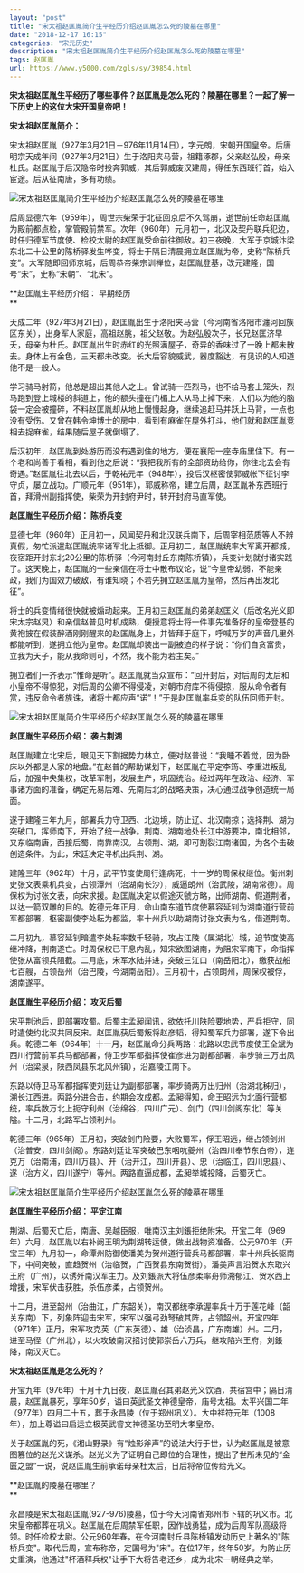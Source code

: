 ```yaml
---
layout: "post"
title: "宋太祖赵匡胤简介生平经历介绍赵匡胤怎么死的陵墓在哪里"
date: "2018-12-17 16:15"
categories: "宋元历史"
description: "宋太祖赵匡胤简介生平经历介绍赵匡胤怎么死的陵墓在哪里"
tags: 赵匡胤
url: https://www.y5000.com/zgls/sy/39854.html
---
```






**宋太祖赵匡胤生平经历了哪些事件？赵匡胤是怎么死的？陵墓在哪里？一起了解一下历史上的这位大宋开国皇帝吧！**  

 **宋太祖赵匡胤简介：**

宋太祖赵匡胤（927年3月21日－976年11月14日），字元朗，宋朝开国皇帝。后唐明宗天成年间（927年3月21日）生于洛阳夹马营，祖籍涿郡，父亲赵弘殷，母亲杜氏。赵匡胤于后汉隐帝时投奔郭威，其后郭威废汉建周，得任东西班行首，始入宦途。后从征南唐，多有功绩。

![宋太祖赵匡胤简介生平经历介绍赵匡胤怎么死的陵墓在哪里](https://img.y5000.com/uploads/allimg/190109/c3c16fb1190cba25993f8b5d7a5c2f37.jpg)

后周显德六年（959年），周世宗柴荣于北征回京后不久驾崩，逝世前任命赵匡胤为殿前都点检，掌管殿前禁军。次年（960年）元月初一，北汉及契丹联兵犯边，时任归德军节度使、检校太尉的赵匡胤受命前往御敌。初三夜晚，大军于京城汴梁东北二十公里的陈桥驿发生哗变，将士于隔日清晨拥立赵匡胤为帝，史称“陈桥兵变”。大军随即回师京城，后周恭帝柴宗训禅位，赵匡胤登基，改元建隆，国号“宋”，史称“宋朝”、“北宋”。

 **赵匡胤生平经历介绍： 早期经历  
**

天成二年（927年3月21日），赵匡胤出生于洛阳夹马营（今河南省洛阳市瀍河回族区东关），出身军人家庭，高祖赵朓，祖父赵敬。为赵弘殷次子，长兄赵匡济早夭，母亲为杜氏。赵匡胤出生时赤红的光照满屋子，奇异的香味过了一晚上都未散去。身体上有金色，三天都未改变。长大后容貌威武，器度豁达，有见识的人知道他不是一般人。

学习骑马射箭，他总是超出其他人之上。曾试骑一匹烈马，也不给马套上笼头，烈马跑到登上城楼的斜道上，他的额头撞在门楣上人从马上掉下来，人们以为他的脑袋一定会被撞碎，不料赵匡胤却从地上慢慢起身，继续追赶马并跃上马背，一点也没有受伤。又曾在韩令坤博士的房中，看到有麻雀在屋外打斗，他们就和赵匡胤竞相去捉麻雀，结果随后屋子就倒塌了。

后汉初年，赵匡胤到处游历而没有遇到住的地方，便在襄阳一座寺庙里住下。有一个老和尚善于看相，看到他之后说：“我把我所有的全部资助给你，你往北去会有奇遇。”赵匡胤往北去以后，于乾祐元年（948年），投后汉枢密使郭威帐下征讨李守贞，屡立战功。广顺元年（951年），郭威称帝，建立后周，赵匡胤补东西班行首，拜滑州副指挥使，柴荣为开封府尹时，转开封府马直军使。

 **赵匡胤生平经历介绍： 陈桥兵变**

显德七年（960年）正月初一，风闻契丹和北汉联兵南下，后周宰相范质等人不辨真假，匆忙派遣赵匡胤统率诸军北上抵御。正月初二，赵匡胤统率大军离开都城，夜宿距开封东北20公里的陈桥驿（今河南封丘东南陈桥镇），兵变计划就付诸实践了。这天晚上，赵匡胤的一些亲信在将士中散布议论，说“今皇帝幼弱，不能亲政，我们为国效力破敌，有谁知晓；不若先拥立赵匡胤为皇帝，然后再出发北征”。

将士的兵变情绪很快就被煽动起来。正月初三赵匡胤的弟弟赵匡义（后改名光义即宋太宗赵炅）和亲信赵普见时机成熟，便授意将士将一件事先准备好的皇帝登基的黄袍披在假装醉酒刚刚醒来的赵匡胤身上，并皆拜于庭下，呼喊万岁的声音几里外都能听到，遂拥立他为皇帝。赵匡胤却装出一副被迫的样子说：“你们自贪富贵，立我为天子，能从我命则可，不然，我不能为若主矣。”

拥立者们一齐表示“惟命是听”。赵匡胤就当众宣布：“回开封后，对后周的太后和小皇帝不得惊犯，对后周的公卿不得侵凌，对朝市府库不得侵掠，服从命令者有赏，违反命令者族诛，诸将士都应声“诺”！”于是赵匡胤率兵变的队伍回师开封。

![宋太祖赵匡胤简介生平经历介绍赵匡胤怎么死的陵墓在哪里](https://img.y5000.com/uploads/allimg/190109/ff7be29c8bc8688b6c1249b149cef923.jpg)

 **赵匡胤生平经历介绍： 袭占荆湖**

赵匡胤建立北宋后，眼见天下割据势力林立，便对赵普说：“我睡不着觉，因为卧床以外都是人家的地盘。”在赵普的帮助谋划下，赵匡胤在平定李筠、李重进叛乱后，加强中央集权，改革军制，发展生产，巩固统治。经过两年在政治、经济、军事诸方面的准备，确定先易后难、先南后北的战略决策，决心通过战争创造统一局面。

遂于建隆三年九月，部署兵力守卫西、北边境，防止辽、北汉南掠；选择荆、湖为突破口，挥师南下，开始了统一战争。荆南、湖南地处长江中游要冲，南北相邻，又东临南唐，西接后蜀，南靠南汉。占领荆、湖，即可割裂江南诸国，为各个击破创造条件。为此，宋廷决定寻机出兵荆、湖。

建隆三年（962年）十月，武平节度使周行逢病死，十一岁的周保权继位。衡州刺史张文表乘机兵变，占领潭州（治湖南长沙），威逼朗州（治武陵，湖南常德）。周保权为讨张文表，向宋求援。赵匡胤决定以假途灭虢方略，出师湖南、假道荆渚，以达一箭双雕的目的。乾德元年正月，命山南东道节度使慕容延钊为湖南道行营前军都部署，枢密副使李处耘为都监，率十州兵以助湖南讨张文表为名，借道荆南。

二月初九，慕容延钊暗遣李处耘率数千轻骑，攻占江陵（属湖北）城，迫节度使高继冲降，荆南遂亡。时周保权已干息内乱，知宋欲图湖南，为阻宋军南下，命指挥使张从富领兵阻截。二月底，宋军水陆并进，突破三江口（南岳阳北），缴获战船七百艘，占领岳州（治巴陵，今湖南岳阳）。三月初十，占领朗州，周保权被俘，湖南遂平。

 **赵匡胤生平经历介绍： 攻灭后蜀**

宋平荆池后，即部署攻蜀。后蜀主孟昶闻讯，欲依托川陕险要地势，严兵拒守，同时遣使约北汉共同反宋。赵匡胤获后蜀叛将赵彦韬，得知蜀军兵力部署，遂下令出兵。乾德二年（964年）十一月，赵匡胤命分兵两路：北路以忠武节度使王全斌为西川行营前军兵马都部署，侍卫步军都指挥使崔彦进为副都部署，率步骑三万出凤州（治梁泉，陕西凤县东北风州镇），沿嘉陵江南下。

东路以侍卫马军都指挥使刘廷让为副都部署，率步骑两万出归州（治湖北秭归），溯长江西进。两路分进合击，约期会攻成都。孟昶得知，命王昭远为北面行营都统，率兵数万北上扼守利州（治绵谷，四川广元）、剑门（四川剑阁东北）等关隘。十二月，北路军占领利州。

乾德三年（965年）正月初，突破剑门险要，大败蜀军，俘王昭远，继占领剑州（治普安，四川剑阁）。东路刘廷让军突破巴东咽吭夔州（治四川奉节东白帝），连克万（治南浦，四川万县）、开（治开江，四川开县）、忠（治临江，四川忠县）、遂（治方义，四川遂宁）等州。两路直逼成都，孟昶举城投降，后蜀灭亡。

![宋太祖赵匡胤简介生平经历介绍赵匡胤怎么死的陵墓在哪里](https://img.y5000.com/uploads/allimg/190109/7bbf5d36357015e3317c693cbf2bf294.jpg)

 **赵匡胤生平经历介绍： 平定江南**

荆湖、后蜀灭亡后，南唐、吴越臣服，唯南汉主刘鋹拒绝附宋。开宝二年（969年）六月，赵匡胤以右补阙王明为荆湖转运使，做出战物资准备。公元970年（开宝三年）九月初一，命潭州防御使潘美为贺州道行营兵马都部署，率十州兵长驱南下，中间突破，直趋贺州（治临贺，广西贺县东南贺街）。潘美声言沿贺水东取兴王府（广州），以诱歼南汉军主力。及刘鋹派大将伍彦柔率舟师溯郁江、贺水西上增援，宋军伏击获胜，杀伍彦柔，占领贺州。

十二月，进至韶州（治曲江，广东韶关），南汉都统李承渥率兵十万于莲花峰（韶关东南）下，列象阵迎击宋军，宋军以强弓劲弩破其阵，占领韶州。开宝四年（971年）正月，宋军攻克英（广东英德）、雄（治浈昌，广东南雄）州。二月，进至马径（广州北），以火攻破南汉招讨使郭崇岳六万兵，继攻陷兴王府，刘鋹降，南汉灭亡。

 **宋太祖赵匡胤是怎么死的？**

开宝九年（976年）十月十九日夜，赵匡胤召其弟赵光义饮酒，共宿宫中；隔日清晨，赵匡胤暴死，享年50岁，谥曰英武圣文神德皇帝，庙号太祖。太平兴国二年（977年）四月二十五，葬于永昌陵（位于郑州巩义）。大中祥符元年（1008年），加上尊谥曰启运立极英武睿文神德圣功至明大孝皇帝。

关于赵匡胤的死，《湘山野录》有“烛影斧声”的说法大行于世，认为赵匡胤是被意图篡位的赵光义谋杀。赵光义为了证明自己即位的合理性，提出了世所未见的“金匮之盟”一说，说赵匡胤生前承诺母亲杜太后，日后将帝位传给光义。

 **赵匡胤的陵墓在哪里？  
**

永昌陵是宋太祖赵匡胤(927-976)陵墓，位于今天河南省郑州市下辖的巩义市。北宋皇帝都葬在巩义。赵匡胤在后周禁军任职，因作战勇猛，成为后周军队高级将领。时任检校太尉。公元960年春，在今河南封丘县陈桥镇发动历史上著名的"陈桥兵变"。取代后周，宣布称帝，定国号为"宋"。在位17年，终年50岁。为防止历史重演，他通过"杯酒释兵权"让手下大将告老还乡，成为北宋一朝经典之举。

